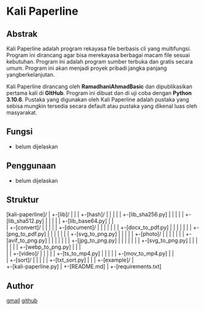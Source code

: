 Kali Paperline
================================================================

Abstrak
----------------------------------------------------------------
Kali Paperline adalah program rekayasa file berbasis cli yang multifungsi. Program ini dirancang agar bisa merekayasa berbagai macam file sesuai kebutuhan. Program ini adalah program sumber terbuka dan gratis secara umum. Program ini akan menjadi proyek pribadi jangka panjang yangberkelanjutan.

Kali Paperline dirancang oleh **RamadhaniAhmadBasic** dan dipublikasikan pertama kali di **GItHub**. Program ini dibuat dan di uji coba dengan **Python 3.10.6**. Pustaka yang digunakan oleh Kali Paperline adalah pustaka yang sebisa mungkin tersedia secara default atau pustaka yang dikenal luas oleh masyarakat.

Fungsi
----------------------------------------------------------------
- belum dijelaskan

Penggunaan
----------------------------------------------------------------
- belum dijelaskan

Struktur
----------------------------------------------------------------

[kali-paperline]/
|
+-[lib]/
| |
| +-[hash]/
| | |
| | +-[lib_sha256.py]
| | |
| | +-[lib_sha512.py]
| | |
| | +-[lib_base64.py]
| |  
| +-[convert]/
| | |
| | +-[document]/
| | | |
| | | +-[docx_to_pdf.py]
| | | |
| | | +-[png_to_pdf.py]
| | | |
| | | +-[svg_to_png.py]
| | |
| | +-[photo]/
| | | |
| | | +-[avif_to_png.py]
| | | |
| | | +-[jpg_to_png.py]
| | | |
| | | +-[svg_to_png.py]
| | | |
| | | +-[webp_to_png.py]
| | |  
| | +-[video]/
| |   |
| |   +-[ts_to_mp4.py]
| |   |
| |   +-[mov_to_mp4.py]
| |    
| +-[sort]/
| | |
| | +-[txt_sort.py]
| |
| +-[example]/
|    
+-[kali-paperline.py]
|
+-[README.md]
|
+-[requirements.txt]

Author
----------------------------------------------------------------
[gmail](ramadhani.ahmad.basic@gmail.com)
[github](https://github.com/RamadhaniQhmadBasic)
